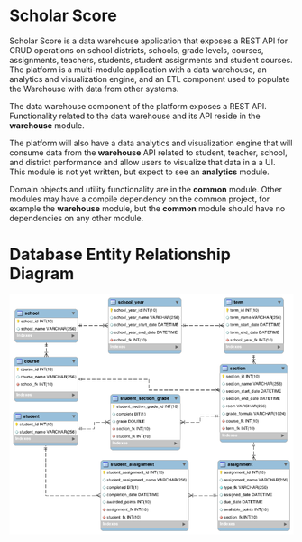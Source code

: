 Scholar Score 
================
Scholar Score is a data warehouse application that exposes a REST API for CRUD operations on school districts, schools, grade levels, courses, assignments, teachers, students, student assignments and student courses. The platform is a multi-module application with a data warehouse, an analytics and visualization engine, and an ETL component used to populate the Warehouse with data from other systems.

The data warehouse component of the platform exposes a REST API. Functionality related to the data warehouse and its API reside in the **warehouse** module.

The platform will also have a data analytics and visualization engine that will consume data from the **warehouse** API related to student, teacher, school, and district performance and allow users to visualize that data in a a UI.  This module is not yet written, but expect to see an **analytics** module.

Domain objects and utility functionality are in the **common** module.  Other modules may have a compile dependency on the common project, for example the **warehouse** module, but the **common** module should have no dependencies on any other module.

Database Entity Relationship Diagram
================
![Alt text](./database/DatabaseModel.png)